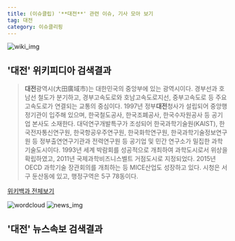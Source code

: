 ```yaml
---
title: (이슈클립) '**대전**' 관련 이슈, 기사 모아 보기
tag: 대전
category: 이슈클리핑
---
```

![wiki_img](https://user-images.githubusercontent.com/42597476/44503234-41136a80-a6d0-11e8-9071-6fc6418eafe4.png)
## **'**대전**'** 위키피디아 검색결과
>**대전**광역시(大田廣域市)는 대한민국의 중앙부에 있는 광역시이다. 경부선과 호남선 철도가 분기하고, 경부고속도로와 호남고속도로지선, 중부고속도로 등 주요 고속도로가 연결되는 교통의 중심이다. 1997년 정부**대전**청사가 설립되어 중앙행정기관이 입주해 있으며, 한국철도공사, 한국조폐공사, 한국수자원공사 등 공기업 본사도 소재한다. 대덕연구개발특구가 조성되어 한국과학기술원(KAIST), 한국전자통신연구원, 한국항공우주연구원, 한국화학연구원, 한국과학기술정보연구원 등 정부출연연구기관과 전력연구원 등 공기업 및 민간 연구소가 밀집한 과학기술도시이다. 1993년 세계 박람회를 성공적으로 개최하여 과학도시로서 위상을 확립하였고, 2011년 국제과학비즈니스벨트 거점도시로 지정되었다. 2015년 OECD 과학기술 장관회의를 개최하는 등 MICE산업도 성장하고 있다. 시청은 서구 둔산동에 있고, 행정구역은 5구 78동이다.

<a href="https://ko.wikipedia.org/wiki/대전" target="_blank">위키백과 전체보기</a>

![wordcloud](https://s3.ap-northeast-2.amazonaws.com/lyrics101-wordcloud/2018-09-18-1537263569.png)
![news_img](https://user-images.githubusercontent.com/42597476/44507050-1206f400-a6e4-11e8-8d98-7ffbfebb353f.png)
## **'**대전**'** 뉴스속보 검색결과


